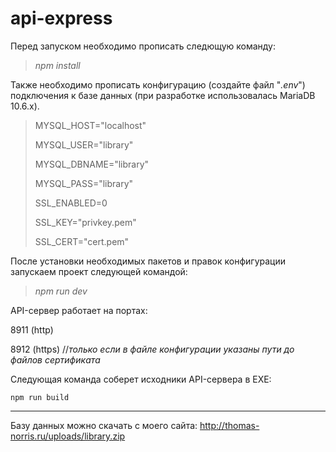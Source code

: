 # api-express

Перед запуском необходимо прописать следющую команду:

>*npm install*

Также необходимо прописать конфигурацию (создайте файл "*.env*") подключения к базе данных (при разработке использовалась MariaDB 10.6.x).

>MYSQL_HOST="localhost"
>
>MYSQL_USER="library"
>
>MYSQL_DBNAME="library"
>
>MYSQL_PASS="library"
>
>
>SSL_ENABLED=0
>
>SSL_KEY="privkey.pem"
>
>SSL_CERT="cert.pem"

После установки необходимых пакетов и правок конфигурации запускаем проект следующей командой:

>*npm run dev*

API-сервер работает на портах:

8911 (http)

8912 (https) //*только если в файле конфигурации указаны пути до файлов сертификата*

Следующая команда соберет исходники API-сервера в EXE:
```
npm run build
```

--------------------------------

Базу данных можно скачать с моего сайта: http://thomas-norris.ru/uploads/library.zip
